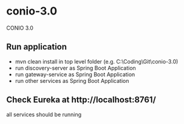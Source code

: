 # conio-3.0
CONIO 3.0

## Run application
* mvn clean install in top level folder (e.g. C:\Coding\Git\conio-3.0)
* run discovery-server as Spring Boot Application
* run gateway-service as Spring Boot Application
* run other services as Spring Boot Application

## Check Eureka at http://localhost:8761/
all services should be running
